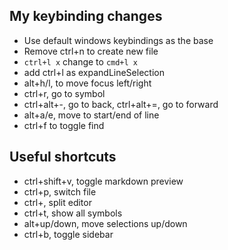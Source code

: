 ## My keybinding changes

* Use default windows keybindings as the base
* Remove ctrl+n to create new file
* `ctrl+l x` change to `cmd+l x`
* add ctrl+l as expandLineSelection
* alt+h/l, to move focus left/right
* ctrl+r, go to symbol
* ctrl+alt+-, go to back, ctrl+alt+=, go to forward
* alt+a/e, move to start/end of line
* ctrl+f to toggle find

## Useful shortcuts

* ctrl+shift+v, toggle markdown preview
* ctrl+p, switch file
* ctrl+\, split editor
* ctrl+t, show all symbols
* alt+up/down, move selections up/down
* ctrl+b, toggle sidebar
